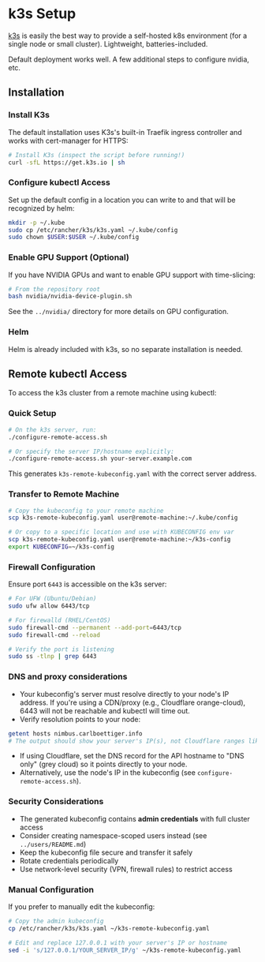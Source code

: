 # k3s Setup

[k3s](https://docs.k3s.io/installation) is easily the best way to provide a self-hosted k8s environment (for a single node or small cluster).  Lightweight, batteries-included.

Default deployment works well.  A few additional steps to configure nvidia, etc.

## Installation

### Install K3s

The default installation uses K3s's built-in Traefik ingress controller and works with cert-manager for HTTPS:

```bash
# Install K3s (inspect the script before running!)
curl -sfL https://get.k3s.io | sh
```


### Configure kubectl Access

Set up the default config in a location you can write to and that will be recognized by helm:

```bash
mkdir -p ~/.kube
sudo cp /etc/rancher/k3s/k3s.yaml ~/.kube/config
sudo chown $USER:$USER ~/.kube/config
```

### Enable GPU Support (Optional)

If you have NVIDIA GPUs and want to enable GPU support with time-slicing:

```bash
# From the repository root
bash nvidia/nvidia-device-plugin.sh
```

See the `../nvidia/` directory for more details on GPU configuration.

### Helm

Helm is already included with k3s, so no separate installation is needed.

## Remote kubectl Access

To access the k3s cluster from a remote machine using kubectl:

### Quick Setup

```bash
# On the k3s server, run:
./configure-remote-access.sh

# Or specify the server IP/hostname explicitly:
./configure-remote-access.sh your-server.example.com
```

This generates `k3s-remote-kubeconfig.yaml` with the correct server address.

### Transfer to Remote Machine

```bash
# Copy the kubeconfig to your remote machine
scp k3s-remote-kubeconfig.yaml user@remote-machine:~/.kube/config

# Or copy to a specific location and use with KUBECONFIG env var
scp k3s-remote-kubeconfig.yaml user@remote-machine:~/k3s-config
export KUBECONFIG=~/k3s-config
```

### Firewall Configuration

Ensure port `6443` is accessible on the k3s server:

```bash
# For UFW (Ubuntu/Debian)
sudo ufw allow 6443/tcp

# For firewalld (RHEL/CentOS)
sudo firewall-cmd --permanent --add-port=6443/tcp
sudo firewall-cmd --reload

# Verify the port is listening
sudo ss -tlnp | grep 6443
```

### DNS and proxy considerations

- Your kubeconfig's server must resolve directly to your node's IP address. If you're using a CDN/proxy (e.g., Cloudflare orange-cloud), 6443 will not be reachable and kubectl will time out.
- Verify resolution points to your node:

```bash
getent hosts nimbus.carlboettiger.info
# The output should show your server's IP(s), not Cloudflare ranges like 104.16.0.0/12 or 2606:4700::/32
```

- If using Cloudflare, set the DNS record for the API hostname to "DNS only" (grey cloud) so it points directly to your node.
- Alternatively, use the node's IP in the kubeconfig (see `configure-remote-access.sh`).

### Security Considerations

- The generated kubeconfig contains **admin credentials** with full cluster access
- Consider creating namespace-scoped users instead (see `../users/README.md`)
- Keep the kubeconfig file secure and transfer it safely
- Rotate credentials periodically
- Use network-level security (VPN, firewall rules) to restrict access

### Manual Configuration

If you prefer to manually edit the kubeconfig:

```bash
# Copy the admin kubeconfig
cp /etc/rancher/k3s/k3s.yaml ~/k3s-remote-kubeconfig.yaml

# Edit and replace 127.0.0.1 with your server's IP or hostname
sed -i 's/127.0.0.1/YOUR_SERVER_IP/g' ~/k3s-remote-kubeconfig.yaml
```
